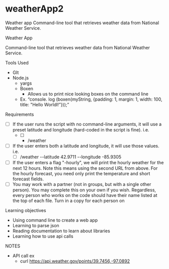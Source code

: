 # weatherApp2
Weather app Command-line tool that retrieves weather data from National Weather 
Service.

Weather App

Command-line tool that retrieves weather data from National Weather Service.

Tools Used 
- GIt
- Node.js
    - yargs 
    - Boxen
        - Allows us to print nice looking boxes on the command line 
    - Ex. “console. log (boxen(myString, {padding: 1, margin: 1, width: 100, title: "Hello Worldl!”}));”

Requirements 
- [ ] ﻿﻿If the user runs the script with no command-line arguments, it will use a preset latitude and longitude (hard-coded in the script is fine). i.e.
    - [ ] - /weather
- [ ] ﻿﻿If the user enters both a latitude and longitude, it will use those values. i.e.
    - [ ] ﻿/weather --latitude 42.9711 --longitude -85.9305
- [ ] ﻿﻿If the user enters a flag "-hourly", we will print the hourly weather for the next 12 hours. Note this means using the second URL from above. For the hourly forecast, you need only print the temperature and short forecast fields.
- [ ] ﻿﻿You may work with a partner (not in groups, but with a single other person). You may complete this on your own if you wish. Regardless, every person who works on the code should have their name listed at the top of each file. Turn in a copy for each person on

Learning objectives
- Using command line to create a web app 
- Learning to parse json
- Reading documentation to learn about libraries 
- Learning how to use api calls


NOTES
- API call ex
    - curl https://api.weather.gov/points/39.7456,-97.0892
